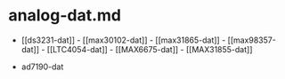 
# analog-dat.md

- [[ds3231-dat]] - [[max30102-dat]] - [[max31865-dat]] - [[max98357-dat]] - [[LTC4054-dat]] - [[MAX6675-dat]] - [[MAX31855-dat]]


- ad7190-dat